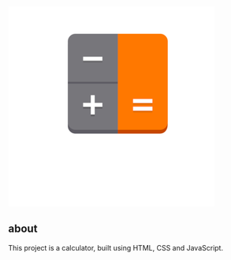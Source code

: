 <p>
   <a href="https://iamlucasmagalhaes.github.io/calc.js/">
    <img src="assets/Calculator (1).png">
   </a>
</p>

## about
This project is a calculator, built using HTML, CSS and JavaScript.
